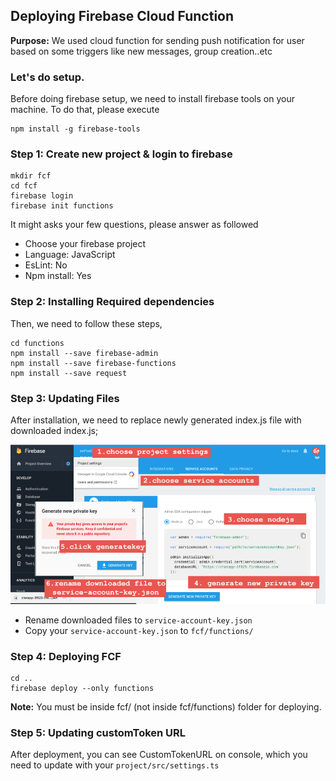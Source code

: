 ## Deploying Firebase Cloud Function

**Purpose:** We used cloud function for sending push notification for user based on some triggers like new messages, group creation..etc

### Let's do setup.

Before doing firebase setup, we need to install firebase tools on your machine. To do that, please execute

    npm install -g firebase-tools

### Step 1: Create new project & login to firebase

    mkdir fcf
    cd fcf
    firebase login
    firebase init functions

It might asks your few questions, please answer as followed

- Choose your firebase project
- Language: JavaScript
- EsLint: No
- Npm install: Yes

### Step 2: Installing Required dependencies

Then, we need to follow these steps,

    cd functions
    npm install --save firebase-admin
    npm install --save firebase-functions
    npm install --save request


### Step 3: Updating Files
After installation, we need to replace newly generated index.js file with downloaded index.js;

![updating service account]( https://github.com/codesundar/firebase-chat-ionic/blob/master/img/service-account-key.png "updating service account")

- Rename downloaded files to ``service-account-key.json``
- Copy your ``service-account-key.json`` to ``fcf/functions/``

### Step 4: Deploying FCF
    cd ..
    firebase deploy --only functions

**Note:** You must be inside fcf/ (not inside fcf/functions) folder for deploying.

### Step 5: Updating customToken URL

After deployment, you can see CustomTokenURL on console, which you need to update with your ``project/src/settings.ts``